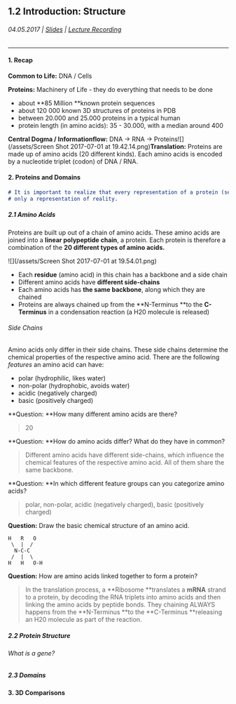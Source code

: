 ## 1.2 Introduction: Structure

###### 04.05.2017 \| [Slides](https://www.rostlab.org/sites/default/files/fileadmin/teaching/SoSe17/PP1CS/cb1e_20170504_intro2_structure.pdf) \| [Lecture Recording ](https://www.youtube.com/watch?v=8g0G5C4rRNA&list=PLg46T0OlBIJ9abbsmUL-ux24DCpoUlC1J&index=2)

---

#### 1. Recap

**Common to Life:** DNA / Cells

**Proteins:** Machinery of Life - they do everything that needs to be done

* about **85 Million **known protein sequences
* about 120 000 known 3D structures of proteins in PDB
* between 20.000 and 25.000 proteins in a typical human
* protein length \(in amino acids\): 35 - 30.000, with a median around 400

**Central Dogma / Informationflow:** DNA -&gt; RNA -&gt; Proteins![](/assets/Screen Shot 2017-07-01 at 19.42.14.png)**Translation:** Proteins are made up of amino acids \(20 different kinds\). Each amino acids is encoded by a nucleotide triplet \(codon\) of DNA / RNA.

#### 2. Proteins and Domains

```markdown
# It is important to realize that every representation of a protein (sequence, image, ...) is 
# only a representation of reality.
```

##### 2.1 Amino Acids

Proteins are built up out of a chain of amino acids. These amino acids are joined into a **linear polypeptide chain**, a protein. Each protein is therefore a combination of the **20 different types of amino acids.**

![](/assets/Screen Shot 2017-07-01 at 19.54.01.png)

* Each **residue** \(amino acid\) in this chain has a backbone and a side chain
* Different amino acids have **different side-chains**
* Each amino acids has **the same backbone**, along which they are chained
* Proteins are always chained up from the **N-Terminus **to the **C-Terminus** in a condensation reaction 
  \(a H20 molecule is released\)

###### Side Chains

Amino acids only differ in their side chains. These side chains determine the chemical properties of the respective amino acid. There are the following _features_ an amino acid can have:

* polar \(hydrophilic, likes water\)
* non-polar \(hydrophobic, avoids water\)
* acidic \(negatively charged\)
* basic \(positively charged\)

**Question: **How many different amino acids are there?

> 20

**Question: **How do amino acids differ? What do they have in common?

> Different amino acids have different side-chains, which influence the chemical features of the respective amino acid. All of them share the same backbone.

**Question: **In which different feature groups can you categorize amino acids?

> polar, non-polar, acidic \(negatively charged\), basic \(positively charged\)

**Question:** Draw the basic chemical structure of an amino acid.

```
H   R   O
 \  |  /
  N-C-C
 /  |  \
H   H   O-H
```

**Question:** How are amino acids linked together to form a protein?

> In the translation process, a **Ribosome **translates a **mRNA** strand to a protein, by decoding the RNA triplets into amino acids and then linking the amino acids by peptide bonds. They chaining ALWAYS happens from the **N-Terminus **to the **C-Terminus  **releasing an H20 molecule as part of the reaction.

##### 2.2 Protein Structure

###### What is a gene?



##### 2.3 Domains

#### 3. 3D Comparisons



